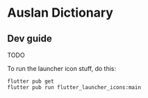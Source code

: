 # Auslan Dictionary

## Dev guide

TODO

To run the launcher icon stuff, do this:
```
flutter pub get
flutter pub run flutter_launcher_icons:main
```

